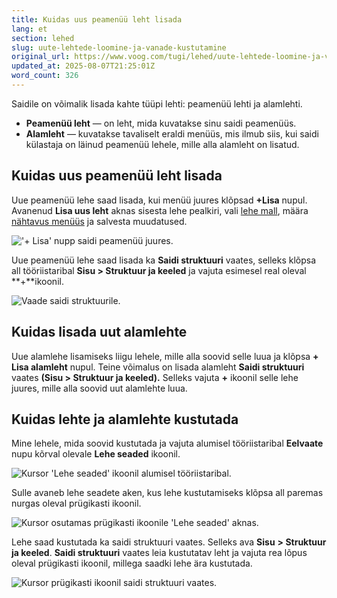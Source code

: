 ```yaml
---
title: Kuidas uus peamenüü leht lisada
lang: et
section: lehed
slug: uute-lehtede-loomine-ja-vanade-kustutamine
original_url: https://www.voog.com/tugi/lehed/uute-lehtede-loomine-ja-vanade-kustutamine
updated_at: 2025-08-07T21:25:01Z
word_count: 326
---
```

Saidile on võimalik lisada kahte tüüpi lehti: peamenüü lehti ja alamlehti. 

- **Peamenüü leht** — on leht, mida kuvatakse sinu saidi peamenüüs.
- **Alamleht** — kuvatakse tavaliselt eraldi menüüs, mis ilmub siis, kui saidi külastaja on läinud peamenüü lehele, mille alla alamleht on lisatud.

## Kuidas uus peamenüü leht lisada

Uue peamenüü lehe saad lisada, kui menüü juures klõpsad **+Lisa** nupul. Avanenud **Lisa uus leht** aknas sisesta lehe pealkiri, vali [lehe mall](/tugi/lehed/lehe-malli-vahetamine), määra [nähtavus menüüs](/tugi/lehed/lehe-peitmine-ja-avalikustamine) ja salvesta muudatused.

!['+ Lisa' nupp saidi peamenüü juures. ](https://media.voog.com/0000/0036/2183/photos/Lehed_ja_struktuur1-1_block.png "'+ Lisa' nupp saidi peamenüü juures. ")

Uue peamenüü lehe saad lisada ka **Saidi struktuuri** vaates, selleks klõpsa all tööriistaribal **Sisu > Struktuur ja keeled** ja vajuta esimesel real oleval **+**ikoonil.

![Vaade saidi struktuurile.](https://media.voog.com/0000/0036/2183/photos/Lehed_ja_struktuur1-3_block.png "Vaade saidi struktuurile.")

## Kuidas lisada uut alamlehte

Uue alamlehe lisamiseks liigu lehele, mille alla soovid selle luua ja klõpsa **+ Lisa alamleht** nupul. Teine võimalus on lisada alamleht **Saidi struktuuri** vaates **(Sisu > Struktuur ja keeled).** Selleks vajuta **+** ikoonil selle lehe juures, mille alla soovid uut alamlehte luua.

## Kuidas lehte ja alamlehte kustutada

Mine lehele, mida soovid kustutada ja vajuta alumisel tööriistaribal **Eelvaate** nupu kõrval olevale **Lehe seaded** ikoonil.

![Kursor 'Lehe seaded' ikoonil alumisel tööriistaribal.](https://media.voog.com/0000/0036/2183/photos/Lehed_ja_struktuur1-4_block.png "Kursor 'Lehe seaded' ikoonil alumisel tööriistaribal.")

Sulle avaneb lehe seadete aken, kus lehe kustutamiseks klõpsa all paremas nurgas oleval prügikasti ikoonil.

![Kursor osutamas prügikasti ikoonile 'Lehe seaded' aknas.](https://media.voog.com/0000/0036/2183/photos/Lehed_ja_struktuur1-5_block.png "Kursor osutamas prügikasti ikoonile 'Lehe seaded' aknas.")

Lehe saad kustutada ka saidi struktuuri vaates. Selleks ava **Sisu** **> Struktuur ja keeled**. **Saidi struktuuri** vaates leia kustutatav leht ja vajuta rea lõpus oleval prügikasti ikoonil, millega saadki lehe ära kustutada.

![Kursor prügikasti ikoonil saidi struktuuri vaates.](https://media.voog.com/0000/0036/2183/photos/Lehed_ja_struktuur1-6_block.png "Kursor prügikasti ikoonil saidi struktuuri vaates.")
